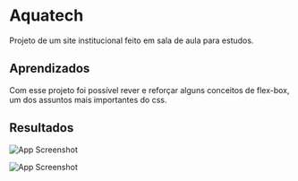 # Aquatech

Projeto de um site institucional feito em sala de aula para estudos.

## Aprendizados

Com esse projeto foi possível rever e reforçar alguns conceitos de flex-box, um dos assuntos mais importantes do css.

## Resultados

![App Screenshot](https://i.imgur.com/vJB5r7r.png)

![App Screenshot](https://i.imgur.com/Fsyt0y8.png)

